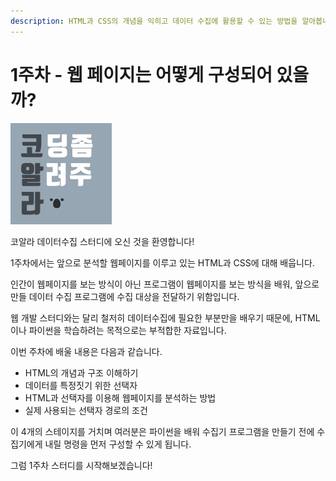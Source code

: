 ```yaml
---
description: HTML과 CSS의 개념을 익히고 데이터 수집에 활용할 수 있는 방법을 알아봅니다.
---
```


# 1주차 - 웹 페이지는 어떻게 구성되어 있을까?

![](../.gitbook/assets/logo-solid-gray.jpg)

코알라 데이터수집 스터디에 오신 것을 환영합니다!

1주차에서는 앞으로 분석할 웹페이지를 이루고 있는 HTML과 CSS에 대해 배웁니다.

인간이 웹페이지를 보는 방식이 아닌 프로그램이 웹페이지를 보는 방식을 배워, 앞으로 만들 데이터 수집 프로그램에 수집 대상을 전달하기 위함입니다.

웹 개발 스터디와는 달리 철저히 데이터수집에 필요한 부분만을 배우기 때문에, HTML이나 파이썬을 학습하려는 목적으로는 부적합한 자료입니다.

이번 주차에 배울 내용은 다음과 같습니다.

* HTML의 개념과 구조 이해하기
* 데이터를 특정짓기 위한 선택자
* HTML과 선택자를 이용해 웹페이지를 분석하는 방법
* 실제 사용되는 선택자 경로의 조건

이 4개의 스테이지를 거치며 여러분은 파이썬을 배워 수집기 프로그램을 만들기 전에 수집기에게 내릴 명령을 먼저 구성할 수 있게 됩니다.

그럼 1주차 스터디를 시작해보겠습니다!

